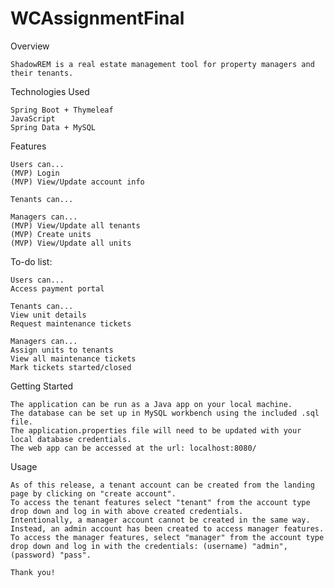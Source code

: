 # WCAssignmentFinal

Overview

    ShadowREM is a real estate management tool for property managers and their tenants. 


Technologies Used

    Spring Boot + Thymeleaf
    JavaScript 
    Spring Data + MySQL

Features

    Users can...
    (MVP) Login
    (MVP) View/Update account info

    Tenants can...

    Managers can...
    (MVP) View/Update all tenants
    (MVP) Create units
    (MVP) View/Update all units 

To-do list:

    Users can...
    Access payment portal

    Tenants can...
    View unit details
    Request maintenance tickets

    Managers can...
    Assign units to tenants
    View all maintenance tickets
    Mark tickets started/closed

Getting Started

    The application can be run as a Java app on your local machine. 
    The database can be set up in MySQL workbench using the included .sql file.
    The application.properties file will need to be updated with your local database credentials. 
    The web app can be accessed at the url: localhost:8080/

Usage

    As of this release, a tenant account can be created from the landing page by clicking on "create account".
    To access the tenant features select "tenant" from the account type drop down and log in with above created credentials. 
    Intentionally, a manager account cannot be created in the same way. 
    Instead, an admin account has been created to access manager features. 
    To access the manager features, select "manager" from the account type drop down and log in with the credentials: (username) "admin", (password) "pass".

    Thank you! 
